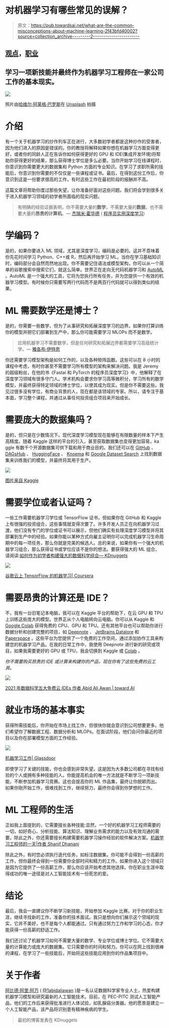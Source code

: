 # 对机器学习有哪些常见的误解？

> 原文：<https://pub.towardsai.net/what-are-the-common-misconceptions-about-machine-learning-2f43bfd40002?source=collection_archive---------2----------------------->

## [观点](https://towardsai.net/p/category/opinion)，[职业](https://towardsai.net/p/category/careers)

## 学习一项新技能并最终作为机器学习工程师在一家公司工作的基本现实。

![](img/7728c1f184662f13151a14c63c967448.png)

照片由[哈维尔·阿莱格·巴罗斯](https://unsplash.com/@soymeraki?utm_source=medium&utm_medium=referral)在 [Unsplash](https://unsplash.com?utm_source=medium&utm_medium=referral) 拍摄

# 介绍

有一个关于机器学习的炒作列车正在进行，大多数初学者都是这种炒作的受害者，因为他们进入的原因是错误的。你的教授将解释如果你想在机器学习方面变得更好，或者你的同龄人正在告诉你如何获得更好的 GPU 和 IDE(集成开发环境)将帮助你获得更好的结果，那么获得博士学位是多么必要。当你开始学习在线课程时，你意识到你需要更大的数据集和 Python 方面的专业知识。在学习了求职所需的技能后，你意识到你需要的不仅仅是一些课程或证书。最后，在得到这份工作后，你意识到这是一份要求很高的工作，有时这些工作在最初阶段的报酬并不高。

这篇文章将帮助你度过那些失望，让你准备好面对这些问题。我们将会学到很多关于进入机器学习领域的初学者所面临的现实问题。

> 有明确的经验证据表明，你不需要大量的**数学**，不需要大量的**数据**，也不需要大量的**昂贵的计算机**。— [杰瑞米·霍华德](https://www.linkedin.com/in/howardjeremy/) ( [程序员实用深度学习](https://course.fast.ai/))

# 学编码？

是的，如果你要进入 ML 领域，尤其是深度学习，编码是必要的。这并不意味着你先花时间学习 Python、C++或 R，然后再开始学习 ML。当你在学习基础知识时，编码部分会自然而然地出现。你不需要记住语法或模型架构，你可以从一个简单的谷歌搜索中搜索它们，就这么简单。世界正在走向无代码机器学习和 [AutoML](https://docs.microsoft.com/en-us/azure/machine-learning/concept-automated-ml) 。AutoML 是一个强大的工具，它将为您执行所有任务，并为您提供一个有效的机器学习模型。有时候你只需要写两行代码而不是两百行代码就可以得到类似的结果。

# ML 需要数学还是博士？

是的，你需要一些数学，但为了从事研究和拓展深度学习的边界。如果你打算训练你的模型并把它们部署到生产中，那么你可能需要学习 MLOPs 而不是数学。

> 应用机器学习不需要数学，但是任何研究和拓展边界都需要学习高级统计学。— [雅各布·伊特恩](https://www.linkedin.com/in/zitny/)

你还需要学习模型架构是如何工作的，以及各种矩阵函数。这些可以在 8 小时的课程中考虑，有时你甚至不需要学习所有模型的架构来解决问题。我是 Jeremy 的超级粉丝，在他的书《Fastai 和 PyTorch 的程序员深度学习》中，他解释了在深度学习领域有很多守门人。学术机构会要求你学习高等微积分，学习所有的数学模型，并最终获得特定领域的博士学位，以使其成为现实。但是你不需要这些。我见过很多没有学位，有商业背景的人，现在都是该领域的专家。所以，请专注于基本面，学习整个课程，并通过从事任何投资组合项目来开始成长。

# 需要庞大的数据集吗？

是的，但只是在少数情况下。现代深度学习模型现在能够在有限数量的样本下产生高精度。随着 Kaggle 这样的平台的引入，甚至获取数据集也变得更加容易，ka ggle 有数千个开源数据集可供下载和用于商业目的。我们还可以在 [GitHub](https://github.com/jbrownlee/Datasets) 、 [DAGsHub](https://dagshub.com/explore/datasets) 、 [HuggingFace](https://huggingface.co/datasets) 、 [Knoema](https://knoema.com/atlas/sources) 和 [Google Dataset Search](https://datasetsearch.research.google.com/) 上找到数据集来训练我们的模型，并最终将其用于生产。

![](img/57f63f66eaa83f275e0b2e2605eb97fd.png)

[图片来自 Kaggle](https://www.kaggle.com/datasets)

# 需要学位或者认证吗？

一些工作需要机器学习学位或 TensorFlow 证书，但如果你在 GitHub 和 Kaggle 上有很强的投资组合，这些事情就变得次要了。许多开发人员正在向机器学习过渡，他们没有专门的学位或证书可以展示，但他们确实有处理深度学习模型并将其部署到生产中的经验。如果你能以某种方式向雇主证明你可以完成机器学习生命周期中的每一项任务，那么你就是完美的候选人。总的来说，如果你有一个强大的机器学习组合，那么获得证书或学位应该不是你的想法。要获得强大的 ML 组合，请阅读:[如何作为初学者构建强大的数据科学组合— KDnuggets](https://www.kdnuggets.com/2021/10/strong-data-science-portfolio-as-beginner.html)

![](img/f464f8ce0ed666859fd53a0596747575.png)

[谷歌云上 TensorFlow 的机器学习| Coursera](https://www.coursera.org/specializations/machine-learning-tensorflow-gcp?ranMID=40328&ranEAID=jU79Zysihs4&ranSiteID=jU79Zysihs4-1DFWDxcnbqCtsY4mCUi.jw&siteID=jU79Zysihs4-1DFWDxcnbqCtsY4mCUi.jw&utm_content=10&utm_medium=partners&utm_source=linkshare&utm_campaign=jU79Zysihs4)

# 需要昂贵的计算还是 IDE？

不，我有一台旧笔记本电脑，我可以在 Kaggle 平台的帮助下，在云 GPU 和 TPU 上训练这些庞大的模型。世界正从个人电脑转向云电脑。你可以从 Kaggle 和 [Google Colab](https://colab.research.google.com/) 获得免费的 CPU、GPU 和 TPU。还有其他平台也可以帮助你进行数据分析和创建完整的项目，如 [Deepnote](https://deepnote.com/) 、 [JetBrains Datalore](https://datalore.jetbrains.com/notebooks) 和 [Paperspace](https://console.paperspace.com/) 。这些平台为您提供了一个免费的工作空间，通过添加协作工具来构建您的机器学习产品。在我的日常工作中，我使用 Deepnote 进行新的研究或项目，如果我需要更好的 GPU 或 TPU，我会切换到 Kaggle 或 [Colab](https://colab.research.google.com/) 。

*你不需要购买昂贵的 IDE 或计算来构建你的产品，现在你有了这些免费的云工具。*

![](img/74460840e4adc2f3e152a4910b8c29a5.png)

[2021 年数据科学五大免费云 IDEs 作者 Abid Ali Awan | toward AI](/top-5-free-cloud-ide-for-data-science-2021-9c129745590b)

# 就业市场的基本事实

获得所需技能后，你开始在市场上找工作，但很快你就会意识到公司想要更多。他们希望你了解数据工程、数据分析和 MLOPs。在面试阶段，他们会问你最近的项目以及你在部署模型方面的工作经验。

![](img/4c46307a19bdcc18b081ea902e11bf1c.png)

[机器学习工作| Glassdoor](https://www.glassdoor.com/Job/machine-learning-jobs-SRCH_KO0,16.htm)

即使学习了关键的技能，你也会感到非常失望。这是因为大多数公司都在寻找有经验的个人或拥有多种技能的人。你能提高机会的唯一方法就是不断学习一项新技能，不断参加机器学习竞赛。这也会提高你的 ML 作品集，最终让你脱颖而出。如果你刚开始工作，很难找到工作，继续努力，最终你会得到你梦想的工作。

# ML 工程师的生活

正如我上面提到的，它需要擅长各种技能:显然，一个好的机器学习工程师需要的一切，如好奇心、分析技能、算法知识、理解业务需求的能力以及有效沟通的需要。除此之外，你还需要擅长构建需要机器学习操作经验的软件解决方案。[机器学习工程师的一天|作者 Shanif Dhanani](https://medium.com/@shanif/a-day-in-the-life-of-a-machine-learning-engineer-fa73c18ef705)

除此之外，有时您必须执行迭代任务，如标注数据集。你可能不会得到一份高薪的工作，但你最终会得到一份需要你全部时间和精力的工作。如果你进入这个领域只是因为它提供了一份高薪工作，那么你应该开始考虑其他选择。你在职业生涯中取得成功的唯一途径是对人工智能技术有一份死忠的爱。

# 结论

最后，我会一直建议你不断学习新技能，开始参加 Kaggle 比赛。对于你的职业生涯，继续寻找新的工作，准备你的技术面试。我只是想向你们展示这个领域的现实，它并不美好，也不是每个人都能通过。只有通过努力工作和学习的心态，你才能获得一份高薪的舒适工作。

我们还讨论了机器学习如何不需要大量的数学、专业学位或博士学位。它不需要大量的计算能力或庞大的数据集。它只需要你的时间和努力。你可以在网上找到很棒的课程，在学习了一些技能后，开始将这些技能应用到你的作品集项目中。

# 关于作者

[阿比德·阿里·阿万](https://www.polywork.com/kingabzpro) ( [@1abidaliawan](https://twitter.com/1abidaliawan) )是一名认证数据科学家专业人士，热爱构建机器学习模型和研究最新的人工智能技术。目前，在 PEC-PITC 测试人工智能产品，他们的工作后来获得批准进行人体试验，如乳腺癌分类器。他的愿景是建立一个人工智能产品，该产品将识别患有精神疾病的学生。

> 最初的博客发表在 KDnuggets